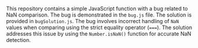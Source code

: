This repository contains a simple JavaScript function with a bug related to NaN comparison. The bug is demonstrated in the `bug.js` file. The solution is provided in `bugSolution.js`.  The bug involves incorrect handling of `NaN` values when comparing using the strict equality operator (`===`).  The solution addresses this issue by using the `Number.isNaN()` function for accurate NaN detection.